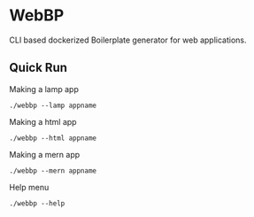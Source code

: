 # WebBP
CLI based dockerized Boilerplate generator for web applications.

## Quick Run
Making a lamp app
```
./webbp --lamp appname
```
Making a html app
```
./webbp --html appname
```
Making a mern app
```
./webbp --mern appname
```
Help menu
```
./webbp --help
```
